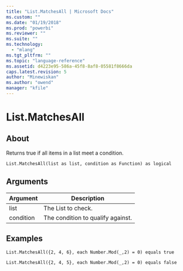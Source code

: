 ```yaml
---
title: "List.MatchesAll | Microsoft Docs"
ms.custom: ""
ms.date: "01/19/2018"
ms.prod: "powerbi"
ms.reviewer: ""
ms.suite: ""
ms.technology: 
  - "mlang"
ms.tgt_pltfrm: ""
ms.topic: "language-reference"
ms.assetid: d4223e95-586a-45f8-8af8-05581f8666da
caps.latest.revision: 5
author: "Minewiskan"
ms.author: "owend"
manager: "kfile"
---
```

# List.MatchesAll

  
## About  
Returns true if all items in a list meet a condition.  
  
```  
List.MatchesAll(list as list, condition as Function) as logical  
```  
  
## Arguments  
  
|Argument|Description|  
|------------|---------------|  
|list|The List to check.|  
|condition|The condition to qualify against.|  
  
## Examples  
  
```  
List.MatchesAll({2, 4, 6}, each Number.Mod(_,2) = 0) equals true  
```  
  
```  
List.MatchesAll({2, 4, 5}, each Number.Mod(_,2) = 0) equals false  
```  
